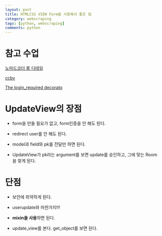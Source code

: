 ```yaml
---
layout: post
title: HTMLCSS VIEW Form을 사용해서 좋은 점
category: webscraping
tags: [python, webscraping]
comments: python
---
```



# 참고 수업

[노마드코더 룸 디테일](https://nomadcoders.co/airbnb-clone/lectures/1279)

[ccbv](http://ccbv.co.uk/projects/Django/3.0/django.views.generic.edit/UpdateView/)

[The login_required decorato](https://docs.djangoproject.com/en/3.1/topics/auth/default/)

# UpdateView의 장점

- form을 만들 필요가 없고, form인증을 안 해도 된다.

- redirect user를 안 해도 된다.

- model과 field와 pk를 전달만 하면 된다.

- UpdateView가 pk라는 argument를 보면 update를 승인하고, 그에 맞는 Room을 찾게 된다.

# 단점

-  보안에 취약하게 된다.

- userupdate와 마찬가지!!!

- **mixin을 사용**하면 된다.

- update_view를 본다. get_object를 보면 된다.